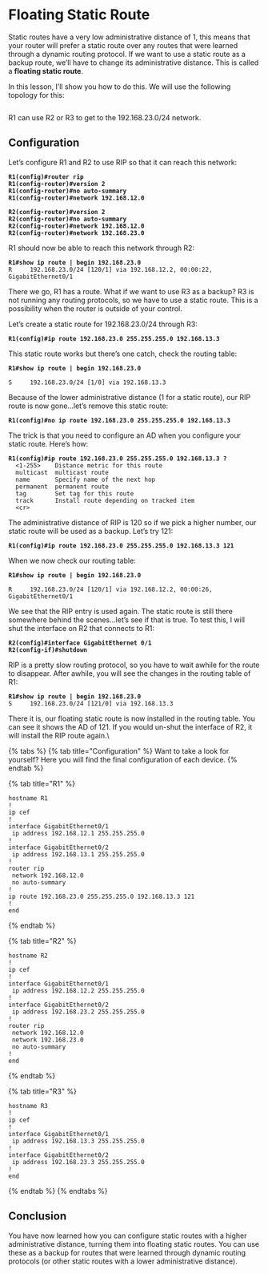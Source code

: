 # Floating Static Route

Static routes have a very low administrative distance of 1, this means that your router will prefer a static route over any routes that were learned through a dynamic routing protocol. If we want to use a static route as a backup route, we’ll have to change its administrative distance. This is called a **floating static route**.

In this lesson, I’ll show you how to do this. We will use the following topology for this:

<figure><img src="https://cdn.networklessons.com/wp-content/uploads/2017/01/r1-r2-r3-triangle.png" alt=""><figcaption></figcaption></figure>

R1 can use R2 or R3 to get to the 192.168.23.0/24 network.

## Configuration

Let’s configure R1 and R2 to use RIP so that it can reach this network:

<pre><code><strong>R1(config)#router rip
</strong><strong>R1(config-router)#version 2
</strong><strong>R1(config-router)#no auto-summary 
</strong><strong>R1(config-router)#network 192.168.12.0
</strong></code></pre>

<pre><code><strong>R2(config-router)#version 2
</strong><strong>R2(config-router)#no auto-summary 
</strong><strong>R2(config-router)#network 192.168.12.0
</strong><strong>R2(config-router)#network 192.168.23.0
</strong></code></pre>

R1 should now be able to reach this network through R2:

<pre><code><strong>R1#show ip route | begin 192.168.23.0
</strong>R     192.168.23.0/24 [120/1] via 192.168.12.2, 00:00:22, GigabitEthernet0/1
</code></pre>

There we go, R1 has a route. What if we want to use R3 as a backup? R3 is not running any routing protocols, so we have to use a static route. This is a possibility when the router is outside of your control.

Let’s create a static route for 192.168.23.0/24 through R3:

<pre><code><strong>R1(config)#ip route 192.168.23.0 255.255.255.0 192.168.13.3
</strong></code></pre>

This static route works but there’s one catch, check the routing table:

<pre><code><strong>R1#show ip route | begin 192.168.23.0
</strong>
S     192.168.23.0/24 [1/0] via 192.168.13.3
</code></pre>

Because of the lower administrative distance (1 for a static route), our RIP route is now gone…let’s remove this static route:

<pre><code><strong>R1(config)#no ip route 192.168.23.0 255.255.255.0 192.168.13.3
</strong></code></pre>

The trick is that you need to configure an AD when you configure your static route. Here’s how:

<pre><code><strong>R1(config)#ip route 192.168.23.0 255.255.255.0 192.168.13.3 ?
</strong>  &#x3C;1-255>    Distance metric for this route
  multicast  multicast route
  name       Specify name of the next hop
  permanent  permanent route
  tag        Set tag for this route
  track      Install route depending on tracked item
  &#x3C;cr>
</code></pre>

The administrative distance of RIP is 120 so if we pick a higher number, our static route will be used as a backup. Let’s try 121:

<pre><code><strong>R1(config)#ip route 192.168.23.0 255.255.255.0 192.168.13.3 121
</strong></code></pre>

When we now check our routing table:

<pre><code><strong>R1#show ip route | begin 192.168.23.0
</strong>
R     192.168.23.0/24 [120/1] via 192.168.12.2, 00:00:26, GigabitEthernet0/1
</code></pre>

We see that the RIP entry is used again. The static route is still there somewhere behind the scenes…let’s see if that is true. To test this, I will shut the interface on R2 that connects to R1:

<pre><code><strong>R2(config)#interface GigabitEthernet 0/1
</strong><strong>R2(config-if)#shutdown
</strong></code></pre>

RIP is a pretty slow routing protocol, so you have to wait awhile for the route to disappear. After awhile, you will see the changes in the routing table of R1:

<pre><code><strong>R1#show ip route | begin 192.168.23.0
</strong>S     192.168.23.0/24 [121/0] via 192.168.13.3
</code></pre>

There it is, our floating static route is now installed in the routing table. You can see it shows the AD of 121. If you would un-shut the interface of R2, it will install the RIP route again.\


{% tabs %}
{% tab title="Configuration" %}
Want to take a look for yourself? Here you will find the final configuration of each device.
{% endtab %}

{% tab title="R1" %}
```
hostname R1
!
ip cef
!
interface GigabitEthernet0/1
 ip address 192.168.12.1 255.255.255.0
!
interface GigabitEthernet0/2
 ip address 192.168.13.1 255.255.255.0
!
router rip
 network 192.168.12.0
 no auto-summary
!
ip route 192.168.23.0 255.255.255.0 192.168.13.3 121
!
end
```
{% endtab %}

{% tab title="R2" %}
```
hostname R2
!
ip cef
!
interface GigabitEthernet0/1
 ip address 192.168.12.2 255.255.255.0
!
interface GigabitEthernet0/2
 ip address 192.168.23.2 255.255.255.0
!
router rip
 network 192.168.12.0
 network 192.168.23.0
 no auto-summary
!
end
```
{% endtab %}

{% tab title="R3" %}
```
hostname R3
!
ip cef
!
interface GigabitEthernet0/1
 ip address 192.168.13.3 255.255.255.0
!
interface GigabitEthernet0/2
 ip address 192.168.23.3 255.255.255.0
!
end
```
{% endtab %}
{% endtabs %}

## Conclusion

You have now learned how you can configure static routes with a higher administrative distance, turning them into floating static routes. You can use these as a backup for routes that were learned through dynamic routing protocols (or other static routes with a lower administrative distance).
